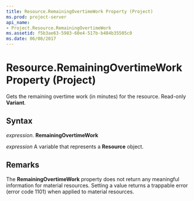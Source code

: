 ```yaml
---
title: Resource.RemainingOvertimeWork Property (Project)
ms.prod: project-server
api_name:
- Project.Resource.RemainingOvertimeWork
ms.assetid: f5b3ae63-5983-60e4-517b-b484b35505c0
ms.date: 06/08/2017
---
```



# Resource.RemainingOvertimeWork Property (Project)

Gets the remaining overtime work (in minutes) for the resource. Read-only **Variant**.


## Syntax

 _expression_. **RemainingOvertimeWork**

 _expression_ A variable that represents a **Resource** object.


## Remarks

The **RemainingOvertimeWork** property does not return any meaningful information for material resources. Setting a value returns a trappable error (error code 1101) when applied to material resources.


